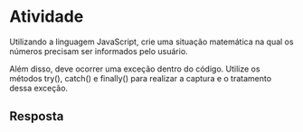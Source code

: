 # Atividade

Utilizando a linguagem JavaScript, crie uma situação matemática na qual os números precisam ser
informados pelo usuário. 

Além disso, deve ocorrer uma exceção dentro do código. Utilize os métodos try(),
catch() e finally() para realizar a captura e o tratamento dessa exceção.

## Resposta

